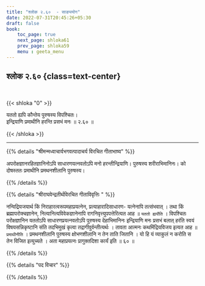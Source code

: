 ```yaml
---
title: "श्लोक २.६०  - साङ्ययोग"
date: 2022-07-31T20:45:26+05:30
draft: false
book:
    toc_page: true
    next_page: shloka61
    prev_page: shloka59
    menu : geeta_menu
---
```




## श्लोक २.६० {class=text-center}

<br/>

{{< shloka  "0"  >}}

यततो ह्यपि कौन्तेय पुरुषस्य विपश्चितः।  
इन्द्रियाणि प्रमाथीनि हरन्ति प्रसभं मनः ॥ २.६० ॥

{{< /shloka >}}

---


{{% details "श्रीमन्मध्वाचार्यभगवत्पादाचर्य विरचित  गीताभाष्य" %}}

अपरोक्षज्ञानरहितज्ञानिनोऽपि साधारणयत्नवतोऽपि मनो हरन्तीन्द्रियाणि। पुरुषस्य शरीराभिमानिनः। को दोषस्ततः प्रमाथीनि प्रमथनशीलानि पुरुषस्य।

{{% /details %}}



{{% details "श्रीराघवेन्द्रतीर्थविरचित गीताविवृत्तिः " %}}

 <!Fill here/>


नन्विद्रियजयार्थ किं निराहारत्वरूपमहाप्रयत्नेन, प्रत्याहारादिसाधारण-
यत्नेनापि तत्संभवात्‌ । तथा किं ब्रह्मापरोक्चज्ञानेन, नित्यानित्यविवेकज्ञानेनापि
रागनिवृत्त्युपपत्तेरित्यत आह ॥ `यततो ह्यपौति` । विपश्चितः परोक्षज्ञानिन
यततोऽपि साधारणप्रयत्नवतोऽपि पुरुषस्य देहाभिमानिनः इन्द्रियाणि मनः
प्रसभं बलात्‌ हरंति स्वयं विषयसन्निकृष्टानि संति तदभिमुखं कृत्वा
तद्रागीवुर्वन्तीत्यर्थः । तावता आत्मनः कथमिंद्रियविजय इत्यत
आह ॥ `प्रमाथीनीति` । प्रमथनशीलानि पुरुषस्य क्षोभणशीलानि न तेन
ताति जितानि । यो हि यं व्याकुलं न करोति स तेन विजित इत्युच्यते ।
अता महाप्रयत्नः प्रागुक्तदिशा कार्यं इति ॥ ६० ॥

{{% /details %}}

{{% details "पद विचार" %}}


{{% /details %}}
